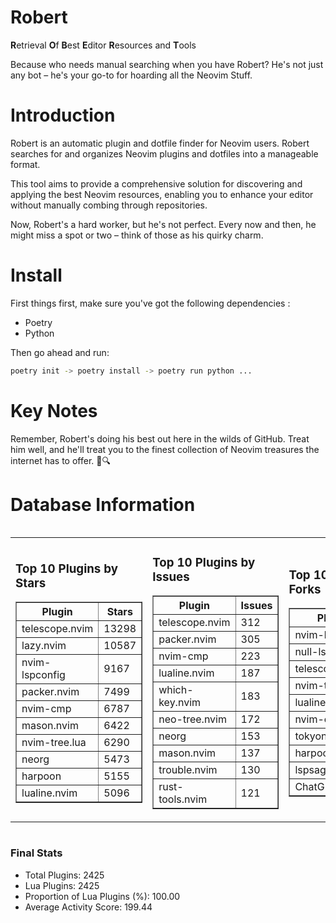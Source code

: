 # Robert

**R**etrieval
**O**f
**B**est
**E**ditor
**R**esources and
**T**ools

Because who needs manual searching when you have Robert?
He's not just any bot – he's your go-to for hoarding all the Neovim Stuff.

# Introduction
Robert is an automatic plugin and dotfile finder for Neovim users. Robert searches for and organizes Neovim plugins and dotfiles into a manageable format.

This tool aims to provide a comprehensive solution for discovering and applying the best Neovim resources, enabling you to enhance your editor without manually combing through repositories.

Now, Robert's a hard worker, but he's not perfect. Every now and then, he might miss a spot or two – think of those as his quirky charm. 

# Install
 First things first, make sure you've got the following dependencies :
  - Poetry 
  - Python 

Then go ahead and run:

```bash
poetry init -> poetry install -> poetry run python ...
```
# Key Notes

Remember, Robert's doing his best out here in the wilds of GitHub. Treat him well, and he'll treat you to the finest collection of Neovim treasures the internet has to offer. 🎩🔍


# Database Information

<div style='display:flex;flex-direction:row;justify-content:space-between;'><table><tr><td><h3>Top 10 Plugins by Stars</h3><table border="1"><tr><th>Plugin</th><th>Stars</th></tr><tr><td>telescope.nvim</td><td>13298</td></tr><tr><td>lazy.nvim</td><td>10587</td></tr><tr><td>nvim-lspconfig</td><td>9167</td></tr><tr><td>packer.nvim</td><td>7499</td></tr><tr><td>nvim-cmp</td><td>6787</td></tr><tr><td>mason.nvim</td><td>6422</td></tr><tr><td>nvim-tree.lua</td><td>6290</td></tr><tr><td>neorg</td><td>5473</td></tr><tr><td>harpoon</td><td>5155</td></tr><tr><td>lualine.nvim</td><td>5096</td></tr></table></td><td><h3>Top 10 Plugins by Issues</h3><table border="1"><tr><th>Plugin</th><th>Issues</th></tr><tr><td>telescope.nvim</td><td>312</td></tr><tr><td>packer.nvim</td><td>305</td></tr><tr><td>nvim-cmp</td><td>223</td></tr><tr><td>lualine.nvim</td><td>187</td></tr><tr><td>which-key.nvim</td><td>183</td></tr><tr><td>neo-tree.nvim</td><td>172</td></tr><tr><td>neorg</td><td>153</td></tr><tr><td>mason.nvim</td><td>137</td></tr><tr><td>trouble.nvim</td><td>130</td></tr><tr><td>rust-tools.nvim</td><td>121</td></tr></table></td><td><h3>Top 10 Plugins by Forks</h3><table border="1"><tr><th>Plugin</th><th>Forks</th></tr><tr><td>nvim-lspconfig</td><td>1978</td></tr><tr><td>null-ls.nvim</td><td>802</td></tr><tr><td>telescope.nvim</td><td>748</td></tr><tr><td>nvim-tree.lua</td><td>589</td></tr><tr><td>lualine.nvim</td><td>431</td></tr><tr><td>nvim-cmp</td><td>339</td></tr><tr><td>tokyonight.nvim</td><td>321</td></tr><tr><td>harpoon</td><td>312</td></tr><tr><td>lspsaga.nvim</td><td>273</td></tr><tr><td>ChatGPT.nvim</td><td>264</td></tr></table></td></tr></table></div>

### Final Stats
- Total Plugins: 2425
- Lua Plugins: 2425
- Proportion of Lua Plugins (%): 100.00
- Average Activity Score: 199.44
